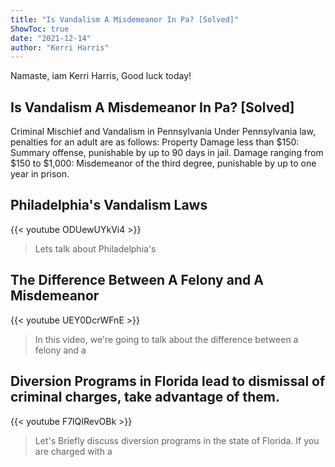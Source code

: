 ```yaml
---
title: "Is Vandalism A Misdemeanor In Pa? [Solved]"
ShowToc: true 
date: "2021-12-14"
author: "Kerri Harris" 
---
```


Namaste, iam Kerri Harris, Good luck today!
## Is Vandalism A Misdemeanor In Pa? [Solved]
Criminal Mischief and Vandalism in Pennsylvania Under Pennsylvania law, penalties for an adult are as follows: Property Damage less than $150: Summary offense, punishable by up to 90 days in jail. Damage ranging from $150 to $1,000: Misdemeanor of the third degree, punishable by up to one year in prison.

## Philadelphia's Vandalism Laws
{{< youtube ODUewUYkVi4 >}}
>Lets talk about Philadelphia's 

## The Difference Between A Felony and A Misdemeanor
{{< youtube UEY0DcrWFnE >}}
>In this video, we're going to talk about the difference between a felony and a 

## Diversion Programs in Florida lead to dismissal of criminal charges, take advantage of them.
{{< youtube F7lQIRevOBk >}}
>Let's Briefly discuss diversion programs in the state of Florida. If you are charged with a 

